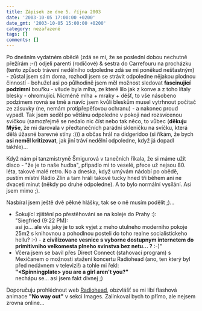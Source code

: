 ```yaml
---
title: Zápisek ze dne 5. října 2003
date: '2003-10-05 17:00:00 +0200'
date_gmt: '2003-10-05 15:00:00 +0200'
category: nezařazené
tags: []
comments: []
---
```

<p>Po dnešním vydatném obědě (zdá se mi, že se poslední dobou nechutně přežírám :-/) odjeli  parenti (rodičové) &amp; sestra do Carrefouru na procházku (tento způsob trávení nedělního odpoledne  zdá se mi poněkud nešťastným) - zůstal jsem sám doma, rozhodl jsem se strávit odpoledne nějakou  plodnou činností - bohužel asi po půlhodině jsem měl možnost sledovat <strong>fascinující podzimní</strong> bouřku  - všude byla mlha, ze které lilo jak z konve a z toho lítaly blesky - ohromující. Nicméně mlha + mraky  + déšť, to vše násobeno podzimem rovná se tmě a navíc jsem kvůli bleskům musel vytrhnout počítač ze  zásuvky (ne, nemám protipřepěťovou ochranu) - a nakonec proud vypadl. Tak jsem seděl po většinu odpoledne v pokoji nad rozsvícenou  svíčkou (samozřejmě se nedalo nic číst nebo tak něco, to vůbec (<strong>děkuju Mýše</strong>, že mi darovala v předtanečních  parádní skleničku na svíčku, která dělá úžasné barevné stíny :))) a občas hrál na didgeridoo (si říkám,  že bych <strong>asi neměl kritizovat</strong>, jak jiní tráví nedělní odpoledne, když já dopadl takhle)...</p>
<p>Když nám pí tanzmistryně Šmigurová v tanečních říkala, že si máme užít disco - "že je to naše hudba",  připadlo mi to veselé, přece už nejsou 80. léta, takové malé retro. No a dneska, když umývám nádobí po obědě,  pustím místní Rádio Zlín a tam hráli takové tucky hned tři během ani ne dvaceti minut (někdy po druhé odpoledne).  A to bylo normální vysílání. Asi jsem mimo ;).</p>
<p>Nasbíral jsem ještě dvě pěkné hlášky, tak se o ně musím podělit ;)...
<ul>
<li>Šokující zjištění po přestěhování se na koleje do Prahy :):<br>  "Siegfried (9:22 PM):<br>  asi jo... ale vis jaky je to sok vyjet z meho utulneho moderniho pokoje 25m2 s knihovnou  a pohodlnou posteli do toho realne socialistickeho hellu? :-) - <strong>z civilizovane vesnice s  vyborne dostupnym internetem do primitivniho velkomesta plneho svinstva bez netu... ?</strong> :-)"</li>
<li>Včera jsem se bavil přes Direct Connect (stahovací program) s Mexičanem o možnosti stažení  koncertu Radiohead (ano, ten který byl před nedávnem v televizi!) a tohle mi řekl:<br>  <strong>"&lt;Spinningplate&gt; you are a girl aren't you?"</strong><br>nechápu se... asi jsem fakt divnej ;)</li>
</ul>
<p>Doporučuju prohlédnout web <a href="http://www.radiohead.co.uk" target="_blank">Radiohead</a>,  obzvlášť se mi líbí flashová animace <strong>"No way out"</strong> v sekci Images.  Zalinkoval bych to přímo, ale nejsem zrovna online...</p>

